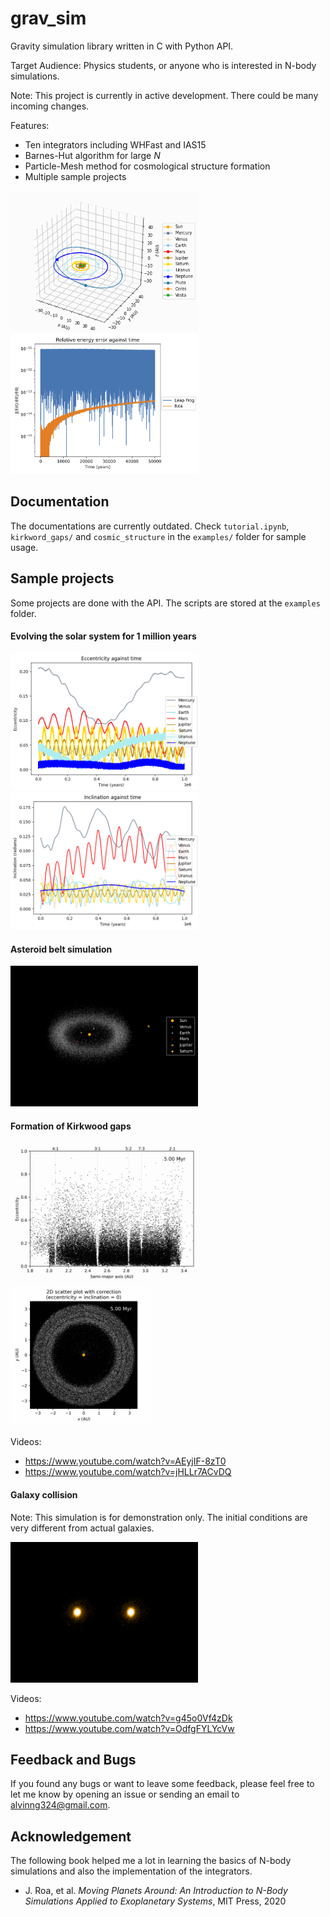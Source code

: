 # grav_sim

Gravity simulation library written in C with Python API.

Target Audience: Physics students, or anyone who is interested in N-body simulations.

Note: This project is currently in active development.
There could be many incoming changes.

Features:
* Ten integrators including WHFast and IAS15
* Barnes-Hut algorithm for large $N$
* Particle-Mesh method for cosmological structure formation
* Multiple sample projects

<img src="./examples/media/solar_plus_3d.png" alt="Image" width="300">
<img src="./examples/media/rel_energy.png" alt="Image" width="300">

## Documentation
The documentations are currently outdated. Check `tutorial.ipynb`, `kirkword_gaps/` and `cosmic_structure` in the `examples/` folder for sample usage.

## Sample projects

Some projects are done with the API. The scripts are stored at the `examples` folder.

#### Evolving the solar system for 1 million years

<img src="./examples/media/eccentricity.png" alt="Image" width="300">
<img src="./examples/media/inclination.png" alt="Image" width="300">

#### Asteroid belt simulation

<img src="./examples/media/asteroid_belt.png" alt="Image" width="300">

#### Formation of Kirkwood gaps

<img src="./examples/media/Kirkwood_gap_semi_major_axes.png" alt="Image" width="300">
<img src="./examples/media/Kirkwood_gap_visualization.png" alt="Image" width="225">

Videos:
* https://www.youtube.com/watch?v=AEyjIF-8zT0
* https://www.youtube.com/watch?v=jHLLr7ACvDQ

#### Galaxy collision
Note: This simulation is for demonstration only. The initial conditions are very different from actual galaxies.

<img src="./examples/media/galaxy_collision.png" alt="Image" width="300">

Videos:
* https://www.youtube.com/watch?v=g45o0Vf4zDk
* https://www.youtube.com/watch?v=OdfgFYLYcVw

## Feedback and Bugs
If you found any bugs or want to leave some feedback, please feel free to let me know by opening an issue or sending an email to alvinng324@gmail.com.

## Acknowledgement
The following book helped me a lot in learning the basics of N-body simulations and also
the implementation of the integrators.
* J. Roa, et al. *Moving Planets Around: An Introduction to N-Body Simulations Applied to Exoplanetary Systems*, MIT Press, 2020